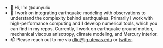 - 👋 Hi, I’m @dunyuliu
- 👀 I work on integrating earthquake modeling with observations to understand the complexity behind earthquakes. Primarily I work with high-performance computing and I develop numerical tools, which you can find in my repos. Currently, I work on earthquake ground motion, mechanical viscous anisotropy, climate modeling, and Mercury interior.
- 📫 Please reach out to me via dliu@ig.utexas.edu or [twitter](https://twitter.com/DunyuLiu).

<!---
dunyuliu/dunyuliu is a ✨ special ✨ repository because its `README.md` (this file) appears on your GitHub profile.
You can click the Preview link to take a look at your changes.
--->

